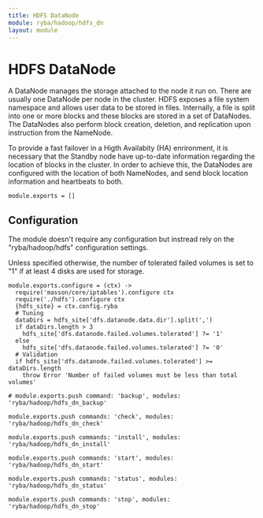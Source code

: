 ```yaml
---
title: HDFS DataNode
module: ryba/hadoop/hdfs_dn
layout: module
---
```


# HDFS DataNode

A DataNode manages the storage attached to the node it run on. There are usually
one DataNode per node in the cluster. HDFS exposes a file system namespace and
allows user data to be stored in files. Internally, a file is split into one or
more blocks and these blocks are stored in a set of DataNodes. The DataNodes
also perform block creation, deletion, and replication upon instruction from the
NameNode.

To provide a fast failover in a Higth Availabity (HA) enrironment, it is
necessary that the Standby node have up-to-date information regarding the
location of blocks in the cluster. In order to achieve this, the DataNodes are
configured with the location of both NameNodes, and send block location
information and heartbeats to both.

    module.exports = []

## Configuration

The module doesn't require any configuration but instread rely on the 
"ryba/hadoop/hdfs" configuration settings.

Unless specified otherwise, the number of tolerated failed volumes is set to "1"
if at least 4 disks are used for storage.

    module.exports.configure = (ctx) ->
      require('masson/core/iptables').configure ctx
      require('./hdfs').configure ctx
      {hdfs_site} = ctx.config.ryba
      # Tuning
      dataDirs = hdfs_site['dfs.datanode.data.dir'].split(',')
      if dataDirs.length > 3
        hdfs_site['dfs.datanode.failed.volumes.tolerated'] ?= '1'
      else
        hdfs_site['dfs.datanode.failed.volumes.tolerated'] ?= '0'
      # Validation
      if hdfs_site['dfs.datanode.failed.volumes.tolerated'] >= dataDirs.length
        throw Error 'Number of failed volumes must be less than total volumes'

    # module.exports.push command: 'backup', modules: 'ryba/hadoop/hdfs_dn_backup'

    module.exports.push commands: 'check', modules: 'ryba/hadoop/hdfs_dn_check'

    module.exports.push commands: 'install', modules: 'ryba/hadoop/hdfs_dn_install'

    module.exports.push commands: 'start', modules: 'ryba/hadoop/hdfs_dn_start'

    module.exports.push commands: 'status', modules: 'ryba/hadoop/hdfs_dn_status'

    module.exports.push commands: 'stop', modules: 'ryba/hadoop/hdfs_dn_stop'


